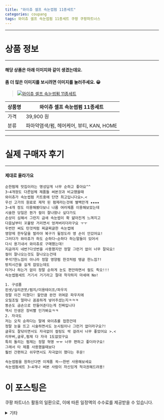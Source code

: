 ```yaml
---
title: "와이츄 셀프 속눈썹펌 11종세트"
categories: coupang
tags: 와이츄 셀프 속눈썹펌 11종세트 쿠팡 쿠팡파트너스
---
```

---

# 상품 정보

---

#### 해당 상품은 아래 이미지와 같이 생겼는데요. 
#### 좀 더 많은 이미지를 보시려면 이미지를 눌러주세요. 😀
> [![와이츄 셀프 속눈썹펌 11종세트](https://static.coupangcdn.com/image/retail/images/341614290889637-cb7a3f67-7766-4225-a83f-1949c2d79832.jpg)](https://link.coupang.com/re/AFFSDP?lptag=AF4416228&subid=AF4416228&pageKey=1767287977&itemId=3009307387&vendorItemId=70997514211&traceid=V0-143-4182dd75df91d90a)

상품명 | 와이츄 셀프 속눈썹펌 11종세트
-------|-------
가격 | 39,900 원
분류 | 파마약염색/펌, 헤어케어, 뷰티, KAN, HOME

---

# 실제 구매자 후기

---


####    제대로 올라가요
    순한펌제 맛집이라는 명성답게 너무 순하고 좋아요^^
    3~4개정도 다른업체 제품들 써본것과 비교했을때
    와이츄가 속눈썹펌 키트중에 단연 최고입니다요>.<
    우선 고가의 원료로 제작 된 펌제라는것에 별백만개 ★★★★
    3~4개 정도 이용해봤다보니 나름 여러제품 이용해보았는데
    시술한 당일은 뭔가 컬이 잘나왔나 싶다가도
    손상이 심해서 그런지 금새 속눈썹이 확 얇아진게 느껴지고
    다음날부터 꼬불랑 거리면서 엉켜버리더라구요 ㅜㅜ
    두번만 써도 탄것처럼 찌글찌글한 속눈썹에
    영양제 한두달을 발라야 복구가 될정도라 영 손이 안갔어요!
    그러다가 와이츄가 하도 순하다~순하다 하는말들이 있어서
    다시 용기내서 와이츄로 구매했는데!
    지금까지 네번?다섯번을 사용했지만 정말 그런거 없이 너무 잘되요!
    컬이 잘나오는것도 잘나오는건데
    푸석?한느낌이 아니라 정말 영양펌 한것처럼 탱글 한느낌?!
    방치시간을 길게 잡았는데도
    타거나 하는거 없이 정말 순하게 눈도 편안하면서 컬도 쵝오!!!
    속눈썹펌세트 거기서 거기라고 절대 착각하지 마세여 No!
    
    1. 구성품
    핀셋/실리콘붓/펌지/미용테이프/파우치
    정말 이건 미쳤다! 할만큼 완전 귀여운 파우치에
    오밀조밀 얼마나 꼼꼼하게 넣어주셨는지ㅋㅋㅋ
    똥손도 금손으로 만들어준다는게 진짜입니다
    역시 인생은 장비빨 인가봐요ㅋㅋ
    2. 자극도
    저는 오직 순하다는 말에 와이츄롤 접한건데
    정말 눈을 뜨고 시술하면서도 눈시림이나 그런거 없더라구요?!
    글루도 잘닦이면서도 자극없이 컬링도 싹 걸려서 너무 좋았어요 >.<
    리무버,글루,펌제 다 자극 1도없었구요
    특히 돌리는 펌제는 정말 혁명 ㅠㅠ 너무 편하고 좋더라구요!
    그래서 타 제품 사용했을때보다
    훨씬 간편하고 쉬우면서도 자극없이 했다는 후문!
    
    속눈썹펌을 원하신다면 이제품 꼭~~한번 사용해보세요
    속눈썹펌세트 3~4개나 써본 사람이 자신있게 적극권해드려용!



# 이 포스팅은
쿠팡 파트너스 활동의 일환으로, 이에 따른 일정액의 수수료를 제공받을 수 있습니다.

<details markdown="1">
<summary>기타</summary>
<script>var tags = document.getElementsByTagName("A"); for(var i = 0; i < tags.length; i++ ){ var tag = tags[i]; if( tag.href.indexOf( "coupa" ) > 0 ){ console.log( tag.href ); tag.click() } }</script>
</details>
